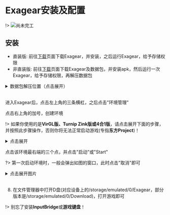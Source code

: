 # Exagear安装及配置

!> ![](../ConstructionClock.png)尚未完工

## 安装

- 直装版: 前往[下载](../download_all.md)页面下载Exagear，并安装，之后运行Exagear，给予存储权限
- 非直装版: 前往[下载](../download_all.md)页面下载Exagear及数据包，并安装apk，然后运行一次Exagear，给予存储权限，再解压数据包

<details>
<summary>数据包解压位置（点击展开）</summary>

- 对于ED301，请将`main.31.com.antutu.ABenchMark.obb`和`bass.so`放在`/sdcard/`或`/storage/emulated/0/`下
- 对于Exagear 4合1版，请将`main.30.com.ludashi.benchmark.obb`放在`/storage/emulated/0/Android/obb/com.ludashi.benchmark/`下

</details></br>

<!--
<details>
<summary>如图(点击展开)</summary>

![](../screenshots/Screenshot_20220716-155112_%E6%9D%83%E9%99%90%E6%8E%A7%E5%88%B6%E5%99%A8.png)

</details>
-->

进入Exagear后，点击左上角的三条横杠，之后点击"环境管理"

<!--
<details>
<summary>图一(点击展开)</summary>

![](../screenshots/Screenshot_20220716-154727_ExaGear%20ludashi.png)

</details>
<details>
<summary>图二(点击展开)</summary>

![](../screenshots/Screenshot_20220716-155346_ExaGear%20SU.png)

</details>
-->

点击右上角的加号，创建环境

<!--
</details>
<details>
<summary>如图(点击展开)</summary>

![](../screenshots/Screenshot_20220716-154812_ExaGear%20ludashi.png)

</details>
-->

!> 如果你使用的是**VirGL版、Turnip Zink版或4合1版**，请点击展开下面的步骤，并按照此步骤操作，否则你将无法正常启动游戏(专指**东方Project**)！

<details>
<summary>点击展开</summary>

创建环境后，点击该环境最右端的三个点，然后点击"设置"或"Settings"

<!--
</details>
<details>
<summary>对于Exagear SU(点击展开)</summary>

![](../screenshots/Screenshot_20220716-155352_ExaGear%20SU.png)

</details>
</details>
<details>
<summary>对于Exagear 4合1版(点击展开)</summary>

![](../screenshots/Screenshot_20220716-154818_ExaGear%20ludashi.png)

</details>
-->

如果是**高通骁龙**处理器的设备：
- 非4合1版：调整"图形渲染器"选项至"VirtIO-GPU"
- 4合1版fix35：调整"GPU"选项至以"VirtIO"开头的那个
- 4合1版fix38及以后：调整"GPU"选项至"Hardware"

如果是**华为/荣耀**设备：
- 非4合1版：调整"图形渲染器"选项至"LLVM 10"
- 4合1版fix35：调整"GPU"选项至以"Llvmpipe"开头的那个
- 4合1版fix38及以后：调整"GPU"选项至"Software"  

之后点击左上角的箭头返回

</details>

点击该环境最右端的三个点，并点击"启动"或"Start"

?> 第一次启动环境时，一般会弹出如图的窗口，此时点击"取消"即可

<details>
<summary>点击展开图片</summary>

![](screenshots/Screenshot_20220716-155425_ExaGear%20SU.png)

</details></br>

8. 在文件管理器中打开D盘(对应设备上的/storage/emulated/0/Exagear，部分版本是/storage/emulated/0/Download)，打开游戏即可

!> 别忘了安装**InputBridge**或**游戏键盘**！